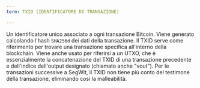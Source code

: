 ```yaml
---
term: TXID (IDENTIFICATORE DI TRANSAZIONE)

---
```

Un identificatore unico associato a ogni transazione Bitcoin. Viene generato calcolando l'hash `SHA256d` dei dati della transazione. Il TXID serve come riferimento per trovare una transazione specifica all'interno della blockchain. Viene anche usato per riferirsi a un UTXO, che è essenzialmente la concatenazione del TXID di una transazione precedente e dell'indice dell'output designato (chiamato anche "vout"). Per le transazioni successive a SegWit, il TXID non tiene più conto del testimone della transazione, eliminando così la malleabilità.